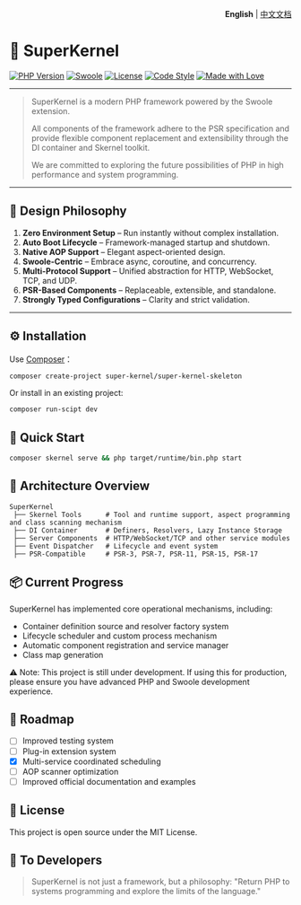 <p align="right">
  <strong>English</strong> | <a href="README.zh-CN.md">中文文档</a>
</p>

# 🧩 SuperKernel

[![PHP Version](https://img.shields.io/badge/php-%3E%3D8.4-blue)](https://www.php.net/)
[![Swoole](https://img.shields.io/badge/swoole-%3E%3D6.*-green)](https://www.swoole.co.uk/)
[![License](https://img.shields.io/badge/license-MIT-orange)](LICENSE)
[![Code Style](https://img.shields.io/badge/code%20style-PSR--12-lightgrey)](https://www.php-fig.org/psr/psr-12/)
[![Made with Love](https://img.shields.io/badge/made%20with-%F0%9F%A7%A1%20and%20%F0%9F%92%9A-blueviolet)]()

---

> SuperKernel is a modern PHP framework powered by the Swoole extension.
>
> All components of the framework adhere to the PSR specification and provide flexible component replacement and extensibility through the DI container and Skernel toolkit.
>
> We are committed to exploring the future possibilities of PHP in high performance and system programming.

---

## 🚀 Design Philosophy

1. **Zero Environment Setup** – Run instantly without complex installation.
2. **Auto Boot Lifecycle** – Framework-managed startup and shutdown.
3. **Native AOP Support** – Elegant aspect-oriented design.
4. **Swoole-Centric** – Embrace async, coroutine, and concurrency.
5. **Multi-Protocol Support** – Unified abstraction for HTTP, WebSocket, TCP, and UDP.
6. **PSR-Based Components** – Replaceable, extensible, and standalone.
7. **Strongly Typed Configurations** – Clarity and strict validation.

---

## ⚙️ Installation

Use [Composer](https://getcomposer.org/)：

```bash
composer create-project super-kernel/super-kernel-skeleton
```

Or install in an existing project:

```bash
composer run-scipt dev
```

## 🧩 Quick Start

```bash
composer skernel serve && php target/runtime/bin.php start
```

## 🧠 Architecture Overview

```text
SuperKernel
 ├── Skernel Tools      # Tool and runtime support, aspect programming and class scanning mechanism
 ├── DI Container       # Definers, Resolvers, Lazy Instance Storage
 ├── Server Components  # HTTP/WebSocket/TCP and other service modules
 ├── Event Dispatcher   # Lifecycle and event system
 ├── PSR-Compatible     # PSR-3, PSR-7, PSR-11, PSR-15, PSR-17
```

## 📦 Current Progress
SuperKernel has implemented core operational mechanisms, including:

- Container definition source and resolver factory system
- Lifecycle scheduler and custom process mechanism
- Automatic component registration and service manager
- Class map generation

⚠️ Note:
This project is still under development. If using this for production, please ensure you have advanced PHP and Swoole development experience.

## 🧭 Roadmap
- [ ] Improved testing system
- [ ] Plug-in extension system
- [x] Multi-service coordinated scheduling
- [ ] AOP scanner optimization
- [ ] Improved official documentation and examples

## 📜 License

This project is open source under the MIT License.

## 💬 To Developers
> SuperKernel is not just a framework, but a philosophy:
> "Return PHP to systems programming and explore the limits of the language."
